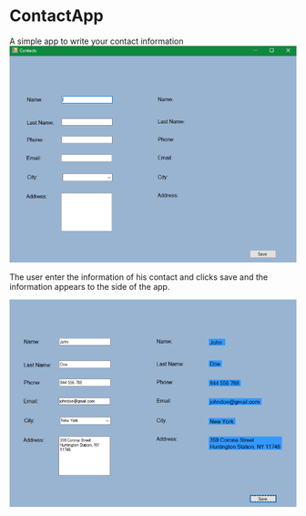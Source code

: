 # ContactApp
A simple app to write your contact information
![](Contacts.jpg)


The user enter the information of his contact and clicks save and the information appears to the side of the app.


![]( 	Contactsinput.jpg)
